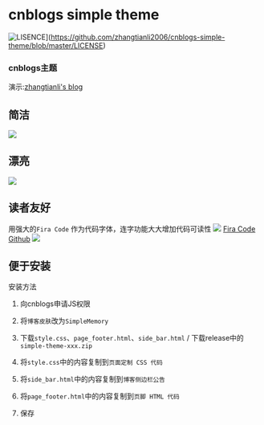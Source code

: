 # cnblogs simple theme

![LISENCE](https://img.shields.io/github/license/zhangtianli2006/cnblogs-simple-theme)](https://github.com/zhangtianli2006/cnblogs-simple-theme/blob/master/LICENSE)

### cnblogs主题

演示:[zhangtianli's blog](https://www.cnblogs.com/zhangtianli/)

## 简洁
![](https://s1.ax1x.com/2020/07/18/U2G5vj.jpg)

## 漂亮
![](https://s1.ax1x.com/2020/07/18/U2G42Q.jpg)

## 读者友好
用强大的`Fira Code` 作为代码字体，连字功能大大增加代码可读性
![](https://upload-images.jianshu.io/upload_images/9506800-e2bb5d401918bc86.png?imageMogr2/auto-orient/strip|imageView2/2)
[Fira Code Github](https://github.com/tonsky/FiraCode)
![](https://s1.ax1x.com/2020/07/18/U2Gh8g.jpg)

## 便于安装

安装方法
1. 向cnblogs申请JS权限

2. 将`博客皮肤`改为`SimpleMemory`

3. 下载`style.css`、`page_footer.html`、`side_bar.html` / 下载release中的`simple-theme-xxx.zip`

4. 将`style.css`中的内容复制到`页面定制 CSS 代码`

5. 将`side_bar.html`中的内容复制到`博客侧边栏公告`

6. 将`page_footer.html`中的内容复制到`页脚 HTML 代码`

7. 保存
